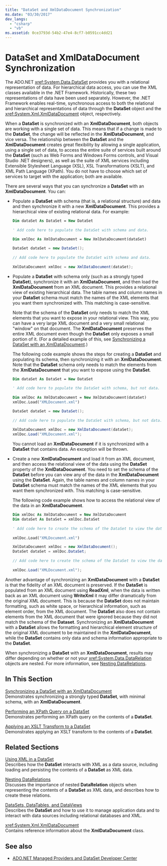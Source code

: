 ```yaml
---
title: "DataSet and XmlDataDocument Synchronization"
ms.date: "03/30/2017"
dev_langs: 
  - "csharp"
  - "vb"
ms.assetid: 0ce3793d-54b2-47e4-8cf7-b0591cc4dd21
---
```

# DataSet and XmlDataDocument Synchronization
The ADO.NET <xref:System.Data.DataSet> provides you with a relational representation of data. For hierarchical data access, you can use the XML classes available in the .NET Framework. Historically, these two representations of data have been used separately. However, the .NET Framework enables real-time, synchronous access to both the relational and hierarchical representations of data through the **DataSet** object and the <xref:System.Xml.XmlDataDocument> object, respectively.  
  
 When a **DataSet** is synchronized with an **XmlDataDocument**, both objects are working with a single set of data. This means that if a change is made to the **DataSet**, the change will be reflected in the **XmlDataDocument**, and vice versa. The relationship between the **DataSet** and the **XmlDataDocument** creates great flexibility by allowing a single application, using a single set of data, to access the entire suite of services built around the **DataSet** (such as Web Forms and Windows Forms controls, and Visual Studio .NET designers), as well as the suite of XML services including Extensible Stylesheet Language (XSL), XSL Transformations (XSLT), and XML Path Language (XPath). You do not have to choose which set of services to target with the application; both are available.  
  
 There are several ways that you can synchronize a **DataSet** with an **XmlDataDocument**. You can:  
  
-   Populate a **DataSet** with schema (that is, a relational structure) and data and then synchronize it with a new **XmlDataDocument**. This provides a hierarchical view of existing relational data. For example:  
  
    ```vb  
    Dim dataSet As DataSet = New DataSet  
  
    ' Add code here to populate the DataSet with schema and data.  
  
    Dim xmlDoc As XmlDataDocument = New XmlDataDocument(dataSet)  
    ```  
  
    ```csharp  
    DataSet dataSet = new DataSet();  
  
    // Add code here to populate the DataSet with schema and data.  
  
    XmlDataDocument xmlDoc = new XmlDataDocument(dataSet);  
    ```  
  
-   Populate a **DataSet** with schema only (such as a strongly typed **DataSet**), synchronize it with an **XmlDataDocument**, and then load the **XmlDataDocument** from an XML document. This provides a relational view of existing hierarchical data. The table names and column names in your **DataSet** schema must match the names of the XML elements that you want them synchronized with. This matching is case-sensitive.  
  
     Note that the schema of the **DataSet** only needs to match the XML elements that you want to expose in your relational view. This way, you can have a very large XML document and a very small relational "window" on that document. The **XmlDataDocument** preserves the entire XML document even though the **DataSet** only exposes a small portion of it. (For a detailed example of this, see [Synchronizing a DataSet with an XmlDataDocument](../../../../../docs/framework/data/adonet/dataset-datatable-dataview/synchronizing-a-dataset-with-an-xmldatadocument.md).)  
  
     The following code example shows the steps for creating a **DataSet** and populating its schema, then synchronizing it with an **XmlDataDocument**. Note that the **DataSet** schema only needs to match the elements from the **XmlDataDocument** that you want to expose using the **DataSet**.  
  
    ```vb  
    Dim dataSet As DataSet = New DataSet  
  
    ' Add code here to populate the DataSet with schema, but not data.  
  
    Dim xmlDoc As XmlDataDocument = New XmlDataDocument(dataSet)  
    xmlDoc.Load("XMLDocument.xml")  
    ```  
  
    ```csharp  
    DataSet dataSet = new DataSet();  
  
    // Add code here to populate the DataSet with schema, but not data.  
  
    XmlDataDocument xmlDoc = new XmlDataDocument(dataSet);  
    xmlDoc.Load("XMLDocument.xml");  
    ```  
  
     You cannot load an **XmlDataDocument** if it is synchronized with a **DataSet** that contains data. An exception will be thrown.  
  
-   Create a new **XmlDataDocument** and load it from an XML document, and then access the relational view of the data using the **DataSet** property of the **XmlDataDocument**. You need to set the schema of the **DataSet** before you can view any of the data in the **XmlDataDocument** using the **DataSet**. Again, the table names and column names in your **DataSet** schema must match the names of the XML elements that you want them synchronized with. This matching is case-sensitive.  
  
     The following code example shows how to access the relational view of the data in an **XmlDataDocument**.  
  
    ```vb  
    Dim xmlDoc As XmlDataDocument = New XmlDataDocument  
    Dim dataSet As DataSet = xmlDoc.DataSet  
  
    ' Add code here to create the schema of the DataSet to view the data.  
  
    xmlDoc.Load("XMLDocument.xml")  
    ```  
  
    ```csharp  
    XmlDataDocument xmlDoc = new XmlDataDocument();  
    DataSet dataSet = xmlDoc.DataSet;  
  
    // Add code here to create the schema of the DataSet to view the data.  
  
    xmlDoc.Load("XMLDocument.xml");  
    ```  
  
 Another advantage of synchronizing an **XmlDataDocument** with a **DataSet** is that the fidelity of an XML document is preserved. If the **DataSet** is populated from an XML document using **ReadXml**, when the data is written back as an XML document using **WriteXml** it may differ dramatically from the original XML document. This is because the **DataSet** does not maintain formatting, such as white space, or hierarchical information, such as element order, from the XML document. The **DataSet** also does not contain elements from the XML document that were ignored because they did not match the schema of the **Dataset**. Synchronizing an **XmlDataDocument** with a **DataSet** allows the formatting and hierarchical element structure of the original XML document to be maintained in the **XmlDataDocument**, while the **DataSet** contains only data and schema information appropriate to the **DataSet**.  
  
 When synchronizing a **DataSet** with an **XmlDataDocument**, results may differ depending on whether or not your <xref:System.Data.DataRelation> objects are nested. For more information, see [Nesting DataRelations](../../../../../docs/framework/data/adonet/dataset-datatable-dataview/nesting-datarelations.md).  
  
## In This Section  
 [Synchronizing a DataSet with an XmlDataDocument](../../../../../docs/framework/data/adonet/dataset-datatable-dataview/synchronizing-a-dataset-with-an-xmldatadocument.md)  
 Demonstrates synchronizing a strongly typed **DataSet**, with minimal schema, with an **XmlDataDocument**.  
  
 [Performing an XPath Query on a DataSet](../../../../../docs/framework/data/adonet/dataset-datatable-dataview/performing-an-xpath-query-on-a-dataset.md)  
 Demonstrates performing an XPath query on the contents of a **DataSet**.  
  
 [Applying an XSLT Transform to a DataSet](../../../../../docs/framework/data/adonet/dataset-datatable-dataview/applying-an-xslt-transform-to-a-dataset.md)  
 Demonstrates applying an XSLT transform to the contents of a **DataSet**.  
  
## Related Sections  
 [Using XML in a DataSet](../../../../../docs/framework/data/adonet/dataset-datatable-dataview/using-xml-in-a-dataset.md)  
 Describes how the **DataSet** interacts with XML as a data source, including loading and persisting the contents of a **DataSet** as XML data.  
  
 [Nesting DataRelations](../../../../../docs/framework/data/adonet/dataset-datatable-dataview/nesting-datarelations.md)  
 Discusses the importance of nested **DataRelation** objects when representing the contents of a **DataSet** as XML data, and describes how to create these relations.  
  
 [DataSets, DataTables, and DataViews](../../../../../docs/framework/data/adonet/dataset-datatable-dataview/index.md)  
 Describes the **DataSet** and how to use it to manage application data and to interact with data sources including relational databases and XML.  
  
 <xref:System.Xml.XmlDataDocument>  
 Contains reference information about the **XmlDataDocument** class.  
  
## See also
- [ADO.NET Managed Providers and DataSet Developer Center](https://go.microsoft.com/fwlink/?LinkId=217917)
